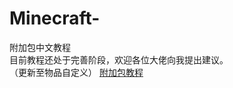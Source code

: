 # Minecraft-
附加包中文教程  
目前教程还处于完善阶段，欢迎各位大佬向我提出建议。  
（更新至物品自定义） 
[附加包教程](https://justinlmc.github.io/Minecraft-/%E9%99%84%E5%8A%A0%E5%8C%85%E6%95%99%E7%A8%8B.html)  

